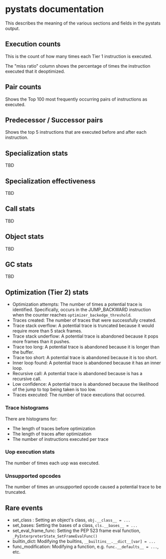 # pystats documentation

This describes the meaning of the various sections and fields in the pystats output.

## Execution counts

This is the count of how many times each Tier 1 instruction is executed.

The "miss ratio" column shows the percentage of times the instruction executed that it deoptimized.

## Pair counts

Shows the Top 100 most frequently occurring pairs of instructions as executed.

## Predecessor / Successor pairs

Shows the top 5 instructions that are executed before and after each instruction.

## Specialization stats

TBD

## Specialization effectiveness

TBD

## Call stats

TBD

## Object stats

TBD

## GC stats

TBD

## Optimization (Tier 2) stats

- Optimization attempts: The number of times a potential trace is identified.
  Specifically, occurs in the JUMP_BACKWARD instruction when the counter reaches
  `optimizer_backedge_threshold`.
- Traces created: The number of traces that were successfully created.
- Trace stack overflow: A potential trace is truncated because it would require
  more than 5 stack frames.
- Trace stack underflow: A potential trace is abandoned because it pops more
  frames than it pushes.
- Trace too long: A potential trace is abandoned because it is longer than the buffer.
- Trace too short: A potential trace is abandoned because it is too short.
- Inner loop found: A potential trace is abandoned because it has an inner loop.
- Recursive call: A potential trace is abandoned because is has a recursive
  call.
- Low confidence: A potential trace is abandoned because the likelihood of the
  jump to top being taken is too low.
- Traces executed: The number of trace executions that occurred.

### Trace histograms

There are histograms for:

- The length of traces before optimization
- The length of traces after optimization
- The number of instructions executed per trace

### Uop execution stats

The number of times each uop was executed.

### Unsupported opcodes

The number of times an unsupported opcode caused a potential trace to be truncated.

## Rare events

- set_class : Setting an object's class, `obj.__class__ = ...`
- set_bases: Setting the bases of a class, `cls.__bases__ = ...`
- set_eval_frame_func: Setting the PEP 523 frame eval function,
  `_PyInterpreterState_SetFrameEvalFunc()`
- builtin_dict: Modifying the builtins, `__builtins__.__dict__[var] = ...`
- func_modification: Modifying a function, e.g. `func.__defaults__ = ...`, etc.